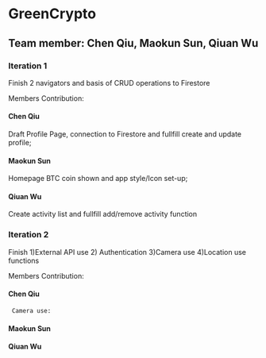 # GreenCrypto

## Team member: Chen Qiu, Maokun Sun, Qiuan Wu

### Iteration 1

Finish 2 navigators and basis of CRUD operations to Firestore

Members Contribution:

#### Chen Qiu

Draft Profile Page, connection to Firestore and fullfill create and update profile;

#### Maokun Sun

Homepage BTC coin shown and app style/Icon set-up;

#### Qiuan Wu

Create activity list and fullfill add/remove activity function

### Iteration 2

Finish 1)External API use 2) Authentication 3)Camera use 4)Location use functions

Members Contribution:

#### Chen Qiu

     Camera use:

#### Maokun Sun

#### Qiuan Wu
